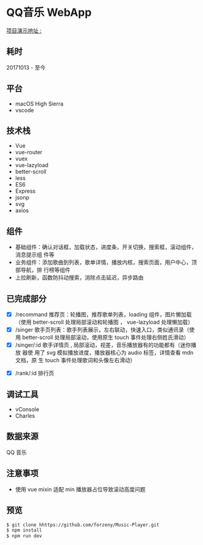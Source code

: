 # QQ音乐 WebApp

[项目演示地址 :](https://forzeny.github.io/Music-Player/dist/#/recommend)

## 耗时

20171013 - 至今

## 平台

* macOS High Sierra
* vscode

## 技术栈

* Vue
* vue-router
* vuex
* vue-lazyload
* better-scroll
* less
* ES6
* Express
* jsonp
* svg
* axios

## 组件

* 基础组件：确认对话框，加载状态，进度条，开关切换，搜索框，滚动组件，消息提示组
	件等
* 业务组件：添加歌曲到列表，歌单详情，播放内核，搜索页面，用户中心，顶部导航，排
	行榜等组件
* 上拉刷新，函数防抖动搜索，消除点击延迟，异步路由

## 已完成部分

* [x] /recommand 推荐页：轮播图，推荐歌单列表，loading 组件，图片懒加载（使用
		better-scroll 处理局部滚动和轮播图 ， vue-lazyload 处理懒加载）
* [x] /singer 歌手页列表：歌手列表展示，左右联动，快速入口，类似通讯录（使用
		better-scroll 处理局部滚动，使用原生 touch 事件处理右侧姓氏滑动）
* [x] /singer/:id 歌手详情页 , 局部滚动，视差，音乐播放器有的功能都有（迷你播放
		器使 用了 svg 模拟播放进度，播放器核心为 audio 标签，详情查看 mdn 文档，原
		生 touch 事件处理歌词和头像左右滑动）

- [x] /rank/:id 排行页

## 调试工具

* vConsole
* Charles

## 数据来源

QQ 音乐

## 注意事项

* 使用 vue mixin 适配 min 播放器占位导致滚动高度问题

## 预览

```bash
$ git clone hhttps://github.com/forzeny/Music-Player.git
$ npm install
$ npm run dev
```
